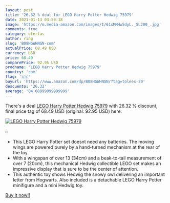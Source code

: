 ```yaml
---
layout: post
title: '26.32 % deal for LEGO Harry Potter Hedwig 75979'
date: 2021-01-13 03:59:18
image: 'https://m.media-amazon.com/images/I/61xMMHw5dyL._SL200_.jpg'
comments: true
category: ofertas
author: ring
slug: 'B08HGWHNGN-com'
actualPrice: 68.49 USD
currency: USD
price: 68.49
comparePrice: 92.95 USD
prodname: 'LEGO Harry Potter Hedwig 75979'
country: 'com'
flag: '🇺🇸'
buyurl: 'https://www.amazon.com/dp/B08HGWHNGN/?tag=tolees-20'
descuento: '26.32'
average: '84.08999999999999'
---
```


There's a deal [LEGO Harry Potter Hedwig 75979](https://www.amazon.com/dp/B08HGWHNGN/?tag=tolees-20)  with  26.32 % discount, final price tag of  68.49 USD (original: 92.95 USD) here:

[![LEGO Harry Potter Hedwig 75979](https://m.media-amazon.com/images/I/61xMMHw5dyL._SL200_.jpg)](https://www.amazon.com/dp/B08HGWHNGN/?tag=tolees-20)

ℹ️:

- This LEGO Harry Potter set doesnt need any batteries. The moving wings are powered purely by a hand-turned mechanism at the rear of the toy.
- With a wingspan of over 13 (34cm) and a beak-to-tail measurement of over 7 (20cm), this mechanical Hedwig collectible LEGO set makes an impressive display that is sure to be the center of attention.
- This authentic toy shows Hedwig the snowy owl delivering an important letter from Hogwarts. Also included is a detachable LEGO Harry Potter minifigure and a mini Hedwig toy.

[Buy it now!!](https://www.amazon.com/dp/B08HGWHNGN/?tag=tolees-20)

